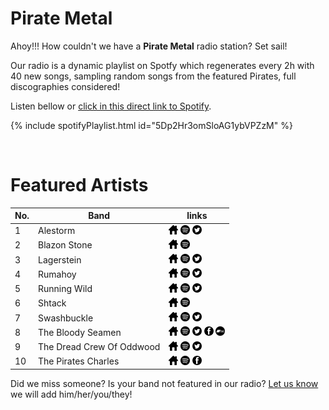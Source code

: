 # Pirate Metal


Ahoy!!! How couldn't we have a **Pirate Metal** radio station? Set sail!

Our radio is a dynamic playlist on Spotfy which regenerates every 2h with 40 new songs, sampling random songs from the featured Pirates, full discographies considered!

Listen bellow or [click in this direct link to Spotify](https://open.spotify.com/playlist/5Dp2Hr3omSloAG1ybVPZzM?si=QKuGJAC5TiyAffln66u9aQ).

{% include spotifyPlaylist.html id="5Dp2Hr3omSloAG1ybVPZzM" %}

<br>

# Featured Artists

No. | Band | links
--- | ---- | -----
1 | Alestorm | <a href="https://alestorm.net/" target="_blank"><img src="assets/others_home_button.png" alt="home" height="15" width="15" /></a> <a href="https://open.spotify.com/artist/3OpqU68JpZlzvjAJj3B2Da?si=euaNwU9OTqSwKL1pNoz_mA" target="_blank"><img src="assets/spotify_button.png" alt="spotify" height="15" width="15" /></a> <a href="https://twitter.com/alestormband" target="_blank"><img src="assets/twitter_button.png" alt="twitter" height="15" width="15" /></a>  
2 | Blazon Stone | <a href="https://blazonstone.bandcamp.com/" target="_blank"><img src="assets/others_home_button.png" alt="home" height="15" width="15" /></a> <a href="https://open.spotify.com/artist/5leohxXJKQpdh6Hlr8ELht?si=kLJFcgv7TteXyFkppRAtgQ" target="_blank"><img src="assets/spotify_button.png" alt="spotify" height="15" width="15" /></a>   
3 | Lagerstein | <a href="https://www.lagerstein.com/" target="_blank"><img src="assets/others_home_button.png" alt="home" height="15" width="15" /></a> <a href="https://open.spotify.com/artist/7rdELsS0UW8P27qyWJsiSG?si=35a7ZucXQ7eBX6ePn9R_kg" target="_blank"><img src="assets/spotify_button.png" alt="spotify" height="15" width="15" /></a> <a href="https://twitter.com/LagersteinBand" target="_blank"><img src="assets/twitter_button.png" alt="twitter" height="15" width="15" /></a>  
4 | Rumahoy | <a href="https://rumahoy.xyz/" target="_blank"><img src="assets/others_home_button.png" alt="home" height="15" width="15" /></a> <a href="https://open.spotify.com/artist/52aKFP2BnAa28POINNExhE?si=wp_sdoVLSQ2wvmBruULGTA" target="_blank"><img src="assets/spotify_button.png" alt="spotify" height="15" width="15" /></a> <a href="https://twitter.com/Rumahoy" target="_blank"><img src="assets/twitter_button.png" alt="twitter" height="15" width="15" /></a>  
5 | Running Wild | <a href="http://www.running-wild.net/" target="_blank"><img src="assets/others_home_button.png" alt="home" height="15" width="15" /></a> <a href="https://open.spotify.com/artist/7954VFaZClkL503srfV5PE?si=6O1A3Zc9RDK5SJfFXPd0bw" target="_blank"><img src="assets/spotify_button.png" alt="spotify" height="15" width="15" /></a> <a href="https://twitter.com/runningwildnet" target="_blank"><img src="assets/twitter_button.png" alt="twitter" height="15" width="15" /></a>  
6 | Shtack | <a href="https://thimogijezen.bandcamp.com/album/shtack" target="_blank"><img src="assets/others_home_button.png" alt="home" height="15" width="15" /></a> <a href="https://open.spotify.com/artist/1W0JKerWfYeeqTc4WQo3fe?si=Jbqb-lqkTp6O8ISa8rBnAQ" target="_blank"><img src="assets/spotify_button.png" alt="spotify" height="15" width="15" /></a>   
7 | Swashbuckle | <a href="https://swashbuckleband.bandcamp.com/" target="_blank"><img src="assets/others_home_button.png" alt="home" height="15" width="15" /></a> <a href="https://open.spotify.com/artist/6xaWtqqTo013vreTMQxeNj?si=uqaYBOIfSMOxV_XgWEIL-Q" target="_blank"><img src="assets/spotify_button.png" alt="spotify" height="15" width="15" /></a> <a href="https://twitter.com/Swashbuckleband" target="_blank"><img src="assets/twitter_button.png" alt="twitter" height="15" width="15" /></a>  
8 | The Bloody Seamen | <a href="https://www.thebloodyseamen.com/" target="_blank"><img src="assets/others_home_button.png" alt="home" height="15" width="15" /></a> <a href="https://open.spotify.com/artist/7vNip75jmiCpYU7aCKAuDh?si=iHCD_c0aScCC5ODzKWmJJA" target="_blank"><img src="assets/spotify_button.png" alt="spotify" height="15" width="15" /></a> <a href="https://twitter.com/TheBloodySeamen" target="_blank"><img src="assets/twitter_button.png" alt="twitter" height="15" width="15" /></a> <a href="https://www.facebook.com/thebloodyseamen" target="_blank"><img src="assets/facebook_button.png" alt="facebook" height="15" width="15" /></a> <a href="https://thebloodyseamen.bandcamp.com" target="_blank"><img src="assets/bandcamp_button.png" alt="bandcamp" height="15" width="15" /></a>
9 | The Dread Crew Of Oddwood | <a href="https://thedreadcrewofoddwood.com/" target="_blank"><img src="assets/others_home_button.png" alt="home" height="15" width="15" /></a> <a href="https://open.spotify.com/artist/6zcmCjWWCCfegPGLlniQNg?si=bb5ejnZsSWmilGqzkXPfrQ" target="_blank"><img src="assets/spotify_button.png" alt="spotify" height="15" width="15" /></a> <a href="https://twitter.com/oddwood" target="_blank"><img src="assets/twitter_button.png" alt="twitter" height="15" width="15" /></a>  
10 | The Pirates Charles | <a href="http://www.thepiratescharles.com/" target="_blank"><img src="assets/others_home_button.png" alt="home" height="15" width="15" /></a> <a href="https://open.spotify.com/artist/0fjtn0AzKbAlIsJMC3Xmd1?si=dbyrfJUMRhSvSXqpkQicWA" target="_blank"><img src="assets/spotify_button.png" alt="spotify" height="15" width="15" /></a>  <a href="https://www.facebook.com/thepiratescharles" target="_blank"><img src="assets/facebook_button.png" alt="facebook" height="15" width="15" /></a> 

Did we miss someone? Is your band not featured in our radio? [Let us know](https://github.com/RadioNinjaPirata/commentsENG/issues/new) we will add him/her/you/they!
